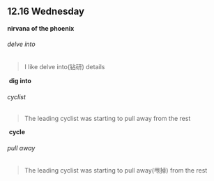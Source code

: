 ## 12.16	Wednesday

**nirvana of the phoenix**

###### delve into

> I like delve into(钻研) details

​	**dig into**

###### cyclist

> The leading cyclist was starting to pull away from the rest

​	**cycle**

###### pull away

> The leading cyclist was starting to pull away(甩掉) from the rest



